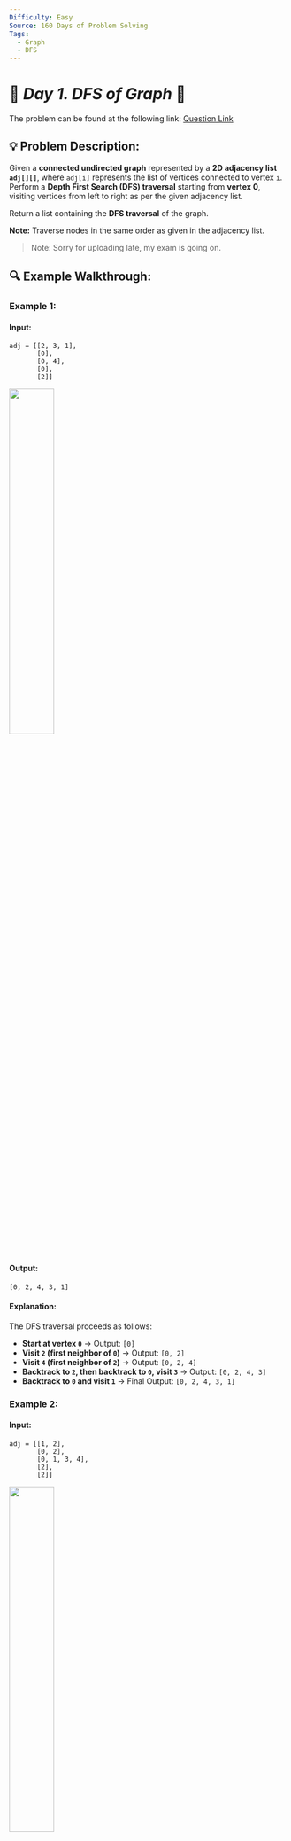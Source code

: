 ```yaml
---
Difficulty: Easy
Source: 160 Days of Problem Solving
Tags:
  - Graph
  - DFS
---
```


# 🚀 _Day 1. DFS of Graph_ 🧠

The problem can be found at the following link: [Question Link](https://www.geeksforgeeks.org/batch/gfg-160-problems/track/graph-gfg-160/problem/depth-first-traversal-for-a-graph)

## 💡 **Problem Description:**

Given a **connected undirected graph** represented by a **2D adjacency list `adj[][]`**, where `adj[i]` represents the list of vertices connected to vertex `i`.  
Perform a **Depth First Search (DFS) traversal** starting from **vertex 0**, visiting vertices from left to right as per the given adjacency list.

Return a list containing the **DFS traversal** of the graph.

**Note:** Traverse nodes in the same order as given in the adjacency list.

> Note: Sorry for uploading late, my exam is going on.

## 🔍 **Example Walkthrough:**

### **Example 1:**

#### **Input:**

```
adj = [[2, 3, 1],
       [0],
       [0, 4],
       [0],
       [2]]
```

<img src="https://github.com/user-attachments/assets/5ab8ff7f-c58c-4035-9993-4de191cf627b" width="40%">

#### **Output:**

```
[0, 2, 4, 3, 1]
```

#### **Explanation:**

The DFS traversal proceeds as follows:

- **Start at vertex `0`** → Output: `[0]`
- **Visit `2` (first neighbor of `0`)** → Output: `[0, 2]`
- **Visit `4` (first neighbor of `2`)** → Output: `[0, 2, 4]`
- **Backtrack to `2`, then backtrack to `0`, visit `3`** → Output: `[0, 2, 4, 3]`
- **Backtrack to `0` and visit `1`** → Final Output: `[0, 2, 4, 3, 1]`

### **Example 2:**

#### **Input:**

```
adj = [[1, 2],
       [0, 2],
       [0, 1, 3, 4],
       [2],
       [2]]
```

<img src="https://github.com/user-attachments/assets/ab16fb62-988e-4cf6-be87-6aacb50fe9c5" width="40%">

#### **Output:**

```
[0, 1, 2, 3, 4]
```

#### **Explanation:**

The DFS traversal proceeds as follows:

- **Start at vertex `0`** → Output: `[0]`
- **Visit `1` (first neighbor of `0`)** → Output: `[0, 1]`
- **Visit `2` (first neighbor of `1`)** → Output: `[0, 1, 2]`
- **Visit `3` (first neighbor of `2`)** → Output: `[0, 1, 2, 3]`
- **Backtrack to `2` and visit `4`** → Final Output: `[0, 1, 2, 3, 4]`

## **Constraints:**

- $1 \leq$ `adj.size()` $\leq 10^4$
- $1 \leq$ `adj[i][j]` $\leq 10^4$

## 🎯 **My Approach:**

### **Recursive DFS (Using Lambda Function)**

### **Algorithm Steps:**

1. Maintain a **visited array** to track visited nodes.
2. Implement **DFS using recursion** and a **lambda function**.
3. Start DFS traversal from node `0` and recursively visit neighbors in the given order.
4. If a node is **unvisited**, continue DFS.
5. Store the **DFS traversal sequence** in a list.

## 🕒 **Time and Auxiliary Space Complexity**

- **Expected Time Complexity:** O(V + E), since each vertex and edge is visited once.
- **Expected Auxiliary Space Complexity:** O(V), as we store the visited array and recursive function calls.

## 📝 **Solution Code**

## **Code (C++)**

```cpp
class Solution {
  public:
    vector<int> dfs(vector<vector<int>>& adj) {
        int V = adj.size();
        vector<int> res, vis(V, 0);
        function<void(int)> traverse = [&](int v) {
            vis[v] = 1;
            res.push_back(v);
            for (int u : adj[v])
                if (!vis[u]) traverse(u);
        };
        for (int i = 0; i < V; i++)
            if (!vis[i]) traverse(i);
        return res;
    }
};
```

<details>
<summary><h2 align="center">⚡ Alternative Approaches</h2></summary>

## 📊 **2️⃣ Iterative DFS Approach (Using Stack)**

#### **Algorithm Steps:**

1. Use a **stack** to perform Depth-First Search iteratively.
2. For each unvisited vertex, push it to the stack and mark it visited.
3. Process the top element and push its unvisited neighbors in reverse order to maintain DFS order.
4. Repeat the process until the stack is empty.

```cpp
class Solution {
public:
    vector<int> dfs(vector<vector<int>>& adj) {
        int V = adj.size();
        vector<int> res;
        vector<bool> vis(V, false);
        for (int i = 0; i < V; i++) {
            if (!vis[i]) {
                stack<int> st;
                st.push(i);
                while (!st.empty()) {
                    int v = st.top();
                    st.pop();
                    if (!vis[v]) {
                        vis[v] = true;
                        res.push_back(v);
                        for (int j = adj[v].size() - 1; j >= 0; j--) {
                            int u = adj[v][j];
                            if (!vis[u])
                                st.push(u);
                        }
                    }
                }
            }
        }
        return res;
    }
};
```

#### 📝 **Complexity Analysis:**

- ✅ **Time Complexity:** O(V + E) - Each vertex and edge are processed once.
- ✅ **Space Complexity:** O(V) - Due to the stack used in the iterative approach.

#### ✅ **Why This Approach?**

It eliminates the risk of stack overflow due to recursion, making it suitable for graphs with a large depth.

## 🔄 **3️⃣ Recursive DFS without Lambda (Traditional Approach)**

#### **Algorithm Steps:**

1. Use a helper function for recursion.
2. Start from an unvisited vertex, mark it as visited, and add to the result.
3. Recursively call the function for each unvisited neighbor.

```cpp
class Solution {
public:
    void dfsUtil(int v, vector<vector<int>>& adj, vector<int>& res, vector<bool>& vis) {
        vis[v] = true;
        res.push_back(v);
        for (int u : adj[v]) {
            if (!vis[u])
                dfsUtil(u, adj, res, vis);
        }
    }

    vector<int> dfs(vector<vector<int>>& adj) {
        int V = adj.size();
        vector<int> res;
        vector<bool> vis(V, false);
        for (int i = 0; i < V; i++) {
            if (!vis[i])
                dfsUtil(i, adj, res, vis);
        }
        return res;
    }
};
```

#### 📝 **Complexity Analysis:**

- ✅ **Time Complexity:** O(V + E) - Each vertex and edge are processed once.
- ✅ **Space Complexity:** O(V) - Due to the recursive call stack.

#### ✅ **Why This Approach?**

The traditional recursive approach is simple and intuitive, but it risks stack overflow for deep recursion.

### 🆚 **Comparison of Approaches**

| **Approach**                | ⏱️ **Time Complexity** | 🗂️ **Space Complexity** | ✅ **Pros**                                | ⚠️ **Cons**                                 |
| --------------------------- | ---------------------- | ----------------------- | ------------------------------------------ | ------------------------------------------- |
| Recursive DFS (Lambda)      | 🟢 O(V + E)            | 🟡 O(V)                 | Compact code with lambda functions         | Potential stack overflow for deep recursion |
| Iterative DFS (Stack)       | 🟢 O(V + E)            | 🟡 O(V)                 | No recursion issues, avoids stack overflow | Slightly more complex than recursive        |
| Recursive DFS (Traditional) | 🟢 O(V + E)            | 🟡 O(V)                 | Simple and intuitive recursive approach    | Risk of stack overflow for large graphs     |

✅ **Best Choice?**

- Use **Recursive DFS with Lambda** for compact and readable code when graph depth is manageable.
- Use **Iterative DFS** to avoid recursion issues when the graph has a large depth.
- The **Traditional Recursive DFS** is good for simple cases but should be avoided for deep recursion.

</details>

## **Code (Java)**

```java
class Solution {
    public ArrayList<Integer> dfs(ArrayList<ArrayList<Integer>> adj) {
        ArrayList<Integer> r = new ArrayList<>();
        boolean[] v = new boolean[adj.size()];
        for (int i = 0; i < adj.size(); i++) if (!v[i]) go(i, adj, v, r);
        return r;
    }
    void go(int i, ArrayList<ArrayList<Integer>> a, boolean[] v, ArrayList<Integer> r) {
        v[i] = true;
        r.add(i);
        for (int j : a.get(i)) if (!v[j]) go(j, a, v, r);
    }
}
```

## **Code (Python)**

```python
class Solution:
    def dfs(self, adj):
        r, v = [], [False] * len(adj)
        def go(i):
            v[i] = True
            r.append(i)
            for j in adj[i]:
                if not v[j]:
                    go(j)
        for i in range(len(adj)):
            if not v[i]:
                go(i)
        return r

```

## 🎯 **Contribution and Support:**

For discussions, questions, or doubts related to this solution, feel free to connect on LinkedIn: [Any Questions](https://www.linkedin.com/in/patel-hetkumar-sandipbhai-8b110525a/). Let’s make this learning journey more collaborative!

⭐ **If you find this helpful, please give this repository a star!** ⭐

---

<div align="center">
  <h3><b>📍Visitor Count</b></h3>
</div>

<p align="center">
  <img src="https://visitor-badge.laobi.icu/badge?page_id=Hunterdii.GeeksforGeeks-POTD" />
</p>
